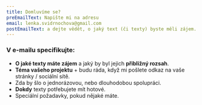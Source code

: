 ```yaml
---
title: Domluvíme se?
preEmailText: Napište mi na adresu
email: lenka.svidrnochova@gmail.com
postEmailText: a dejte vědět, o jaký text (či texty) byste měli zájem.
---
```

### V e-mailu specifikujte:

* **O jaké texty máte zájem** a jaký by byl jejich **přibližný rozsah**.
* **Téma vašeho projektu** + budu ráda, když mi pošlete odkaz na vaše stránky / sociální sítě.
* Zda by šlo o jednorázovou, nebo dlouhodobou spolupráci.
* **Dokdy** texty potřebujete mít hotové.
* Speciální požadavky, pokud nějaké máte.
